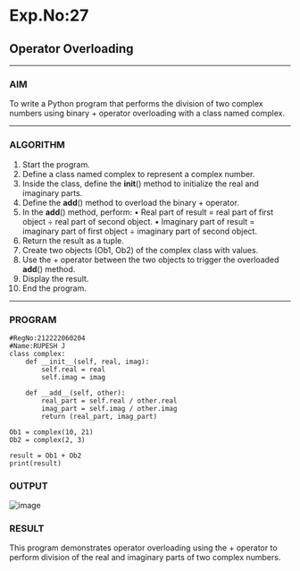# Exp.No:27  
## Operator Overloading

---

### AIM  
To write a Python program that performs the division of two complex numbers using binary + operator overloading with a class named complex.

---

### ALGORITHM

1.	Start the program.
2.	Define a class named complex to represent a complex number.
3.	Inside the class, define the __init__() method to initialize the real and imaginary parts.
4.	Define the __add__() method to overload the binary + operator.
5.	In the __add__() method, perform:
   •	Real part of result = real part of first object ÷ real part of second object.
   •	Imaginary part of result = imaginary part of first object ÷ imaginary part of second object.
6.	Return the result as a tuple.
7.	Create two objects (Ob1, Ob2) of the complex class with values.
8.	Use the + operator between the two objects to trigger the overloaded __add__() method.
9.	Display the result.
10. End the program.


---

### PROGRAM

```
#RegNo:212222060204
#Name:RUPESH J
class complex:
    def __init__(self, real, imag):
        self.real = real
        self.imag = imag

    def __add__(self, other):
        real_part = self.real / other.real
        imag_part = self.imag / other.imag
        return (real_part, imag_part)

Ob1 = complex(10, 21)
Ob2 = complex(2, 3)

result = Ob1 + Ob2
print(result)

```

### OUTPUT

![image](https://github.com/user-attachments/assets/51965e8a-f59c-4a8d-9ed8-6833e5b8f6a0)


### RESULT
This program demonstrates operator overloading using the + operator to perform division of the real and imaginary parts of two complex numbers.

